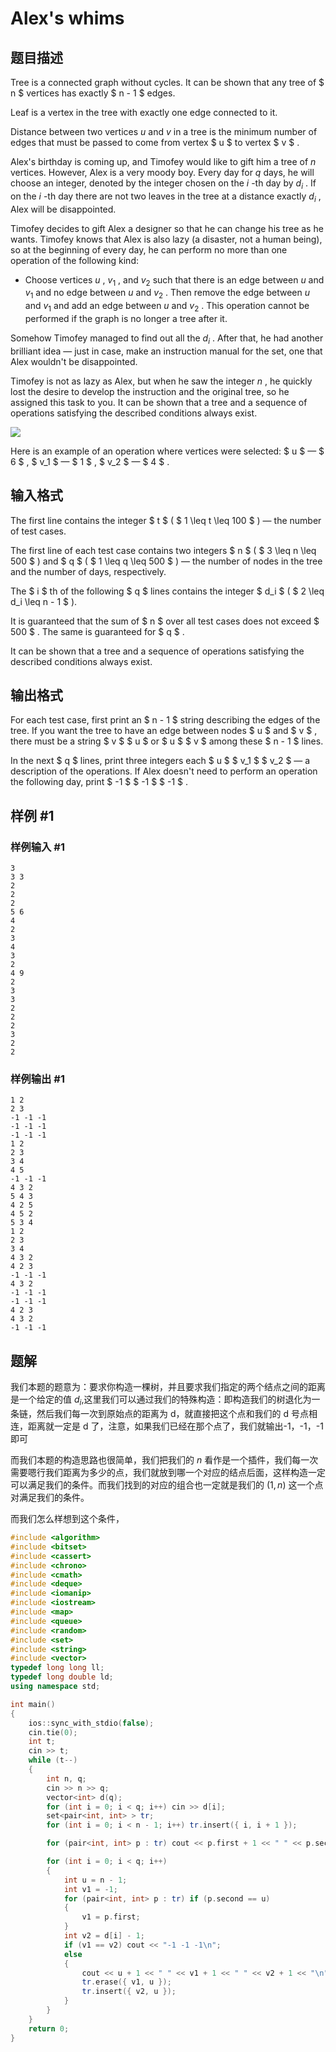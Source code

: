 # Alex's whims

## 题目描述

Tree is a connected graph without cycles. It can be shown that any tree of $ n $ vertices has exactly $ n - 1 $ edges.

Leaf is a vertex in the tree with exactly one edge connected to it.

Distance between two vertices $u$ and $v$ in a tree is the minimum number of edges that must be passed to come from vertex $ u $ to vertex $ v $ .

Alex's birthday is coming up, and Timofey would like to gift him a tree of $n$ vertices. However, Alex is a very moody boy. Every day for $q$ days, he will choose an integer, denoted by the integer chosen on the $i$ -th day by $d_i$ . If on the $i$ -th day there are not two leaves in the tree at a distance exactly $d_i$ , Alex will be disappointed.

Timofey decides to gift Alex a designer so that he can change his tree as he wants. Timofey knows that Alex is also lazy (a disaster, not a human being), so at the beginning of every day, he can perform no more than one operation of the following kind:

- Choose vertices $u$ , $v_1$ , and $v_2$ such that there is an edge between $u$ and $v_1$ and no edge between $u$ and $v_2$ . Then remove the edge between $u$ and $v_1$ and add an edge between $u$ and $v_2$ . This operation cannot be performed if the graph is no longer a tree after it.

Somehow Timofey managed to find out all the $d_i$ . After that, he had another brilliant idea — just in case, make an instruction manual for the set, one that Alex wouldn't be disappointed.

Timofey is not as lazy as Alex, but when he saw the integer $n$ , he quickly lost the desire to develop the instruction and the original tree, so he assigned this task to you. It can be shown that a tree and a sequence of operations satisfying the described conditions always exist.

![](https://cdn.luogu.com.cn/upload/vjudge_pic/CF1899F/35aefc75de29a9e6379531b047a78067538fbc66.png)

Here is an example of an operation where vertices were selected: $ u $ — $ 6 $ , $ v_1 $ — $ 1 $ , $ v_2 $ — $ 4 $ .

## 输入格式

The first line contains the integer $ t $ ( $ 1 \leq t \leq 100 $ ) — the number of test cases.

The first line of each test case contains two integers $ n $ ( $ 3 \leq n \leq 500 $ ) and $ q $ ( $ 1 \leq q \leq 500 $ ) — the number of nodes in the tree and the number of days, respectively.

The $ i $ th of the following $ q $ lines contains the integer $ d_i $ ( $ 2 \leq d_i \leq n - 1 $ ).

It is guaranteed that the sum of $ n $ over all test cases does not exceed $ 500 $ . The same is guaranteed for $ q $ .

It can be shown that a tree and a sequence of operations satisfying the described conditions always exist.

## 输出格式

For each test case, first print an $ n - 1 $ string describing the edges of the tree. If you want the tree to have an edge between nodes $ u $ and $ v $ , there must be a string $ v $ $ u $ or $ u $ $ v $ among these $ n - 1 $ lines.

In the next $ q $ lines, print three integers each $ u $ $ v_1 $ $ v_2 $ — a description of the operations. If Alex doesn't need to perform an operation the following day, print $ -1 $ $ -1 $ $ -1 $ .

## 样例 #1

### 样例输入 #1

```
3
3 3
2
2
2
5 6
4
2
3
4
3
2
4 9
2
3
3
2
2
2
3
2
2
```

### 样例输出 #1

```
1 2
2 3
-1 -1 -1
-1 -1 -1
-1 -1 -1
1 2
2 3
3 4
4 5
-1 -1 -1
4 3 2
5 4 3
4 2 5
4 5 2
5 3 4
1 2
2 3
3 4
4 3 2
4 2 3
-1 -1 -1
4 3 2
-1 -1 -1
-1 -1 -1
4 2 3
4 3 2
-1 -1 -1
```

## 题解
我们本题的题意为：要求你构造一棵树，并且要求我们指定的两个结点之间的距离是一个给定的值 $d_{i}$,这里我们可以通过我们的特殊构造：即构造我们的树退化为一条链，然后我们每一次到原始点的距离为 d，就直接把这个点和我们的 d 号点相连，距离就一定是 d 了，注意，如果我们已经在那个点了，我们就输出-1，-1，-1 即可

而我们本题的构造思路也很简单，我们把我们的 $n$ 看作是一个插件，我们每一次需要嗯行我们距离为多少的点，我们就放到哪一个对应的结点后面，这样构造一定可以满足我们的条件。而我们找到的对应的组合也一定就是我们的 $(1,n)$ 这一个点对满足我们的条件。

而我们怎么样想到这个条件，

```cpp
#include <algorithm>
#include <bitset>
#include <cassert>
#include <chrono>
#include <cmath>
#include <deque>
#include <iomanip>
#include <iostream>
#include <map>
#include <queue>
#include <random>
#include <set>
#include <string>
#include <vector>
typedef long long ll;
typedef long double ld;
using namespace std;

int main()
{
    ios::sync_with_stdio(false);
    cin.tie(0);
    int t;
    cin >> t;
    while (t--)
    {
        int n, q;
        cin >> n >> q;
        vector<int> d(q);
        for (int i = 0; i < q; i++) cin >> d[i];
        set<pair<int, int> > tr;
        for (int i = 0; i < n - 1; i++) tr.insert({ i, i + 1 });

        for (pair<int, int> p : tr) cout << p.first + 1 << " " << p.second + 1 << "\n";

        for (int i = 0; i < q; i++)
        {
            int u = n - 1;
            int v1 = -1;
            for (pair<int, int> p : tr) if (p.second == u)
            {
                v1 = p.first;
            }
            int v2 = d[i] - 1;
            if (v1 == v2) cout << "-1 -1 -1\n";
            else
            {
                cout << u + 1 << " " << v1 + 1 << " " << v2 + 1 << "\n";
                tr.erase({ v1, u });
                tr.insert({ v2, u });
            }
        }
    }
    return 0;
}
```